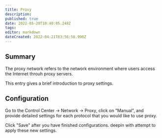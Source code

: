 ```yaml
---
title: Proxy
description: 
published: true
date: 2022-05-20T10:40:05.248Z
tags: 
editor: markdown
dateCreated: 2022-04-21T03:56:56.990Z
---
```


## Summary

The proxy network refers to the network environment where users access the Internet throuh proxy servers.

This entry gives a brief introduction to proxy settings.

## Configuration

Go to the Control Center -> Network -> Proxy, click on "Manual", and provide detailed settings for each protocol that you would like to use proxy.

Click "Save" after you have finished configurations. deepin with attempt to apply these new settings.
